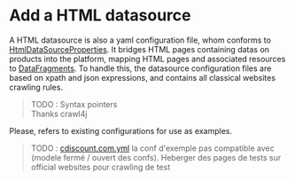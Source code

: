 # Add a HTML datasource  
A HTML datasource is also a yaml configuration file, whom conforms to [HtmlDataSourceProperties](commons/src/main/java/com/capsule/config/yml/datasource/HtmlDataSourceProperties.java). It bridges HTML pages containing datas on products into the platform, mapping HTML pages and associated resources to [DataFragments](commons/src/main/java/com/capsule/model/data/DataFragment.java). To handle this, the datasource configuration files are based on xpath and json expressions, and contains all classical websites crawling rules.  
> TODO : Syntax pointers  
> Thanks crawl4j  
  
Please, refers to existing configurations for use as examples.  
  
> TODO : [cdiscount.com.yml](api/src/main/resources/providers/ok/cdiscount.com.yml) la conf d'exemple pas compatible avec (modele fermé / ouvert des confs). Heberger des pages de tests sur official websites pour crawling de test  
 
 